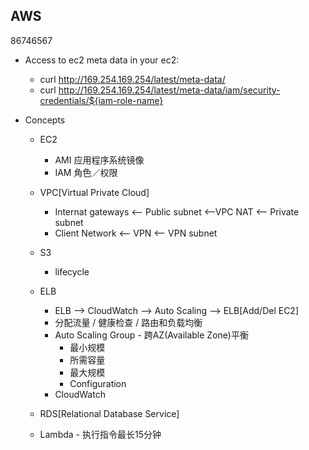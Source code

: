 ## AWS

86746567

- Access to ec2 meta data in your ec2:

  - curl http://169.254.169.254/latest/meta-data/
  - curl http://169.254.169.254/latest/meta-data/iam/security-credentials/${iam-role-name}

- Concepts

  - EC2
    - AMI 应用程序系统镜像
    - IAM 角色／权限
  - VPC[Virtual Private Cloud]
    - Internat gateways <— Public subnet <—VPC NAT <— Private subnet 
    - Client Network <— VPN <— VPN subnet
  - S3
    - lifecycle
  - ELB
    - ELB —> CloudWatch —> Auto Scaling —> ELB[Add/Del EC2]
    - 分配流量 / 健康检查 / 路由和负载均衡
    - Auto Scaling Group - 跨AZ(Available Zone)平衡
      - 最小规模
      - 所需容量
      - 最大规模
      - Configuration
    - CloudWatch

  - RDS[Relational Database Service]

  - Lambda - 执行指令最长15分钟

